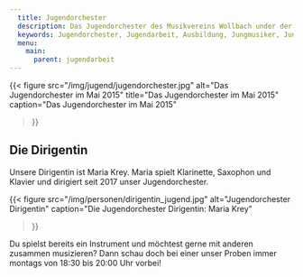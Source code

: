 ```yaml
---
  title: Jugendorchester
  description: Das Jugendorchester des Musikvereins Wollbach under der Leitung von Maria Krey.
  keywords: Jugendorchester, Jugendarbeit, Ausbildung, Jungmusiker, Jungmusikerinnen, Instrument lernen
  menu:
    main:
      parent: jugendarbeit
---
```


{{< figure src="/img/jugend/jugendorchester.jpg"
           alt="Das Jugendorchester im Mai 2015"
           title="Das Jugendorchester im Mai 2015"
           caption="Das Jugendorchester im Mai 2015"
>}}

## Die Dirigentin
Unsere Dirigentin ist Maria Krey. Maria spielt Klarinette, Saxophon und Klavier
und dirigiert seit 2017 unser Jugendorchester.

{{< figure src="/img/personen/dirigentin_jugend.jpg"
           alt="Jugendorchester Dirigentin"
           caption="Die Jugendorchester Dirigentin: Maria Krey"
>}}

Du spielst bereits ein Instrument und möchtest gerne mit anderen zusammen musizieren?
Dann schau doch bei einer unser Proben immer montags von 18:30 bis 20:00 Uhr vorbei!
